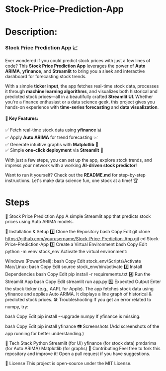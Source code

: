 # Stock-Price-Prediction-App

# Description:
### **Stock Price Prediction App 📈**  

Ever wondered if you could predict stock prices with just a few lines of code? This **Stock Price Prediction App** leverages the power of **Auto ARIMA**, **yfinance**, and **Streamlit** to bring you a sleek and interactive dashboard for forecasting stock trends.  

With a simple **ticker input**, the app fetches real-time stock data, processes it through **machine learning algorithms**, and visualizes both historical and predicted stock prices—all in a beautifully crafted **Streamlit UI**. Whether you're a finance enthusiast or a data science geek, this project gives you hands-on experience with **time-series forecasting** and **data visualization**.  

#### **🔑 Key Features:**  
✅ Fetch real-time stock data using **yfinance** 📊  
✅ Apply **Auto ARIMA** for trend forecasting 📈  
✅ Generate intuitive graphs with **Matplotlib** 🎨  
✅ Simple **one-click deployment** via **Streamlit** 🚀  

With just a few steps, you can set up the app, explore stock trends, and impress your network with a working **AI-driven stock predictor**!  

Want to run it yourself? Check out the **README.md** for step-by-step instructions. Let's make data science fun, one stock at a time! 🏆

# Steps
📌 Stock Price Prediction App
A simple Streamlit app that predicts stock prices using Auto ARIMA models.

🚀 Installation & Setup
1️⃣ Clone the Repository
bash
Copy
Edit
git clone https://github.com/yourusername/Stock-Price-Prediction-App.git
cd Stock-Price-Prediction-App
2️⃣ Create a Virtual Environment
bash
Copy
Edit
python -m venv stock_env
Activate the virtual environment:

Windows (PowerShell):
bash
Copy
Edit
stock_env\Scripts\Activate
Mac/Linux:
bash
Copy
Edit
source stock_env/bin/activate
3️⃣ Install Dependencies
bash
Copy
Edit
pip install -r requirements.txt
4️⃣ Run the Streamlit App
bash
Copy
Edit
streamlit run app.py
5️⃣ Expected Output
Enter the stock ticker (e.g., AAPL for Apple).
The app fetches stock data using yfinance and applies Auto ARIMA.
It displays a line graph of historical & predicted stock prices.
🛠 Troubleshooting
If you get an error related to numpy, try:

bash
Copy
Edit
pip install --upgrade numpy
If yfinance is missing:

bash
Copy
Edit
pip install yfinance
📷 Screenshots
(Add screenshots of the app running for better understanding.)

📌 Tech Stack
Python
Streamlit (for UI)
yfinance (for stock data)
pmdarima (for Auto ARIMA)
Matplotlib (for graphs)
📢 Contributing
Feel free to fork this repository and improve it! Open a pull request if you have suggestions.

📜 License
This project is open-source under the MIT License.
